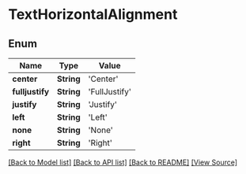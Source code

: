 # TextHorizontalAlignment


## Enum
Name | Type | Value
------------ | ------------- | -------------
**center** | **String** | 'Center'
**fulljustify** | **String** | 'FullJustify'
**justify** | **String** | 'Justify'
**left** | **String** | 'Left'
**none** | **String** | 'None'
**right** | **String** | 'Right'

[[Back to Model list]](../README.md#documentation-for-models) [[Back to API list]](../README.md#documentation-for-api-endpoints) [[Back to README]](../README.md) [[View Source]](../AsposePdfCloud/Models/TextHorizontalAlignment.ts)

